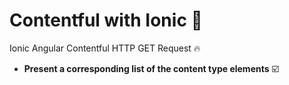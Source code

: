 # Contentful with Ionic 🌳
Ionic Angular Contentful
HTTP GET Request 🔥

- **Present a corresponding list of the content type elements** ☑️
